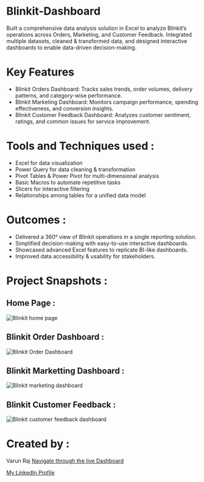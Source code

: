 # Blinkit-Dashboard
Built a comprehensive data analysis solution in Excel to analyze Blinkit’s operations across Orders, Marketing, and Customer Feedback. Integrated multiple datasets, cleaned &amp; transformed data, and designed interactive dashboards to enable data-driven decision-making.

# Key Features

* Blinkit Orders Dashboard: Tracks sales trends, order volumes, delivery patterns, and category-wise performance.
* Blinkit Marketing Dashboard: Monitors campaign performance, spending effectiveness, and conversion insights.
* Blinkit Customer Feedback Dashboard: Analyzes customer sentiment, ratings, and common issues for service improvement.

# Tools and Techniques used :

* Excel for data visualization
* Power Query for data cleaning & transformation
* Pivot Tables & Power Pivot for multi-dimensional analysis
* Basic Macros to automate repetitive tasks
* Slicers for interactive filtering
* Relationships among tables for a unified data model

# Outcomes :

* Delivered a 360° view of Blinkit operations in a single reporting solution.
* Simplified decision-making with easy-to-use interactive dashboards.
* Showcased advanced Excel features to replicate BI-like dashboards.
* Improved data accessibility & usability for stakeholders.

# Project Snapshots :

## Home Page : 
![Blinkit home page](https://github.com/user-attachments/assets/73c37a3f-70d3-4aac-a787-8e5381d3c936)

## Blinkit Order Dashboard :
![Blinkit Order Dashboard](https://github.com/user-attachments/assets/aa70cc8f-ecfd-49b7-a456-cc0ebe2f65d6)

## Blinkit Marketting Dashboard :
![Blinkit marketing dashboard](https://github.com/user-attachments/assets/c95407da-c278-4d52-b007-82f4b572e6f1)

## Blinkit Customer Feedback :
![Blinkit customer feedback dashboard](https://github.com/user-attachments/assets/7521f2f9-b3b1-44ba-a699-26ab4d98f0b1)

# Created by :
Varun Raj
[Navigate through the live Dashboard](https://www.novypro.com/project/blinkit-dashboard-13)

[My LinkedIn Profile](https://www.linkedin.com/in/varun-raj-bokaro/)

